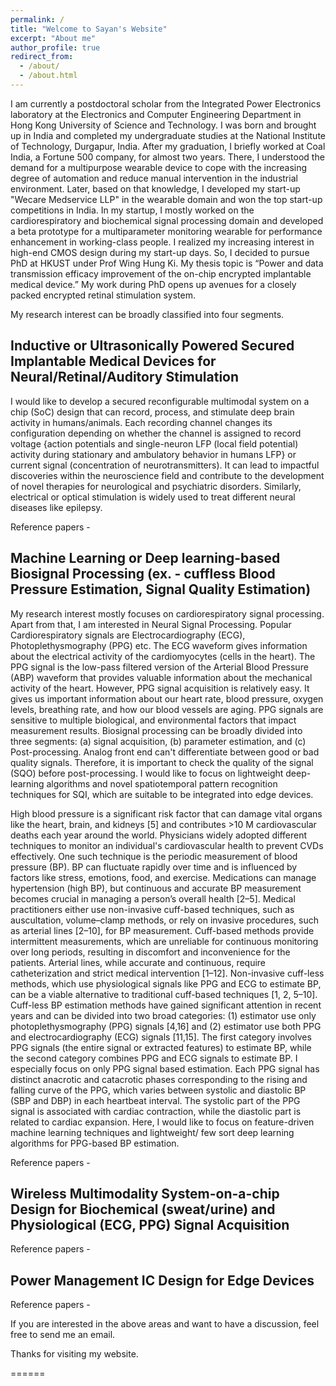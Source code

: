 ```yaml
---
permalink: /
title: "Welcome to Sayan's Website"
excerpt: "About me"
author_profile: true
redirect_from: 
  - /about/
  - /about.html
---
```

I am currently a postdoctoral scholar from the Integrated Power Electronics laboratory at the Electronics and Computer Engineering Department in Hong Kong University of Science and Technology. I was born and brought up in India and completed my undergraduate studies at the National Institute of Technology, Durgapur, India. After my graduation, I briefly worked at Coal India, a Fortune 500 company, for almost two years. There, I understood the demand for a multipurpose wearable device to cope with the increasing degree of automation and reduce manual intervention in the industrial environment. Later, based on that knowledge, I developed my start-up "Wecare Medservice LLP" in the wearable domain and won the top start-up competitions in India. In my startup, I mostly worked on the cardiorespiratory and biochemical signal processing domain and developed a beta prototype for a multiparameter monitoring wearable for performance enhancement in working-class people. I realized my increasing interest in high-end CMOS design during my start-up days. So, I decided to pursue PhD at HKUST under Prof Wing Hung Ki. My thesis topic is “Power and data transmission efficacy improvement of the on-chip encrypted implantable medical device.”  My work during PhD opens up avenues for a closely packed encrypted retinal stimulation system. 

My research interest can be broadly classified into four segments.

## Inductive or Ultrasonically Powered Secured Implantable Medical Devices for Neural/Retinal/Auditory Stimulation 
I would like to develop a secured reconfigurable multimodal system on a chip (SoC) design that can record, process, and stimulate deep brain activity in humans/animals. Each recording channel changes its configuration depending on whether the channel is assigned to record voltage {action potentials and single-neuron LFP (local field potential) activity during stationary and ambulatory behavior in humans LFP} or current signal (concentration of neurotransmitters). It can lead to impactful discoveries within the neuroscience field and contribute to the development of novel therapies for neurological and psychiatric disorders. Similarly, electrical or optical stimulation is widely used to treat different neural diseases like epilepsy. 

Reference papers - 

## Machine Learning or Deep learning-based Biosignal Processing (ex. - cuffless Blood Pressure Estimation, Signal Quality Estimation)
My research interest mostly focuses on cardiorespiratory signal processing. Apart from that, I am interested in Neural Signal Processing. Popular Cardiorespiratory signals are Electrocardiography (ECG), Photoplethysmography (PPG) etc. The ECG waveform gives information about the electrical activity of the cardiomyocytes (cells in the heart). The PPG signal is the low-pass filtered version of the Arterial Blood Pressure (ABP) waveform that provides valuable information about the mechanical activity of the heart. However, PPG signal acquisition is relatively easy. It gives us important information about our heart rate, blood pressure, oxygen levels, breathing rate, and how our blood vessels are aging. PPG signals are sensitive to multiple biological, and environmental factors that impact measurement results. Biosignal processing can be broadly divided into three segments: (a) signal acquisition, (b) parameter estimation, and (c) Post-processing. Analog front end can't differentiate between good or bad quality signals. Therefore, it is important to check the quality of the signal (SQO) before post-processing. I would like to focus on lightweight deep-learning algorithms and novel spatiotemporal pattern recognition techniques for SQI, which are suitable to be integrated into edge devices. 

High blood pressure is a significant risk factor that can damage vital organs like the heart, brain, and kidneys [5] and contributes >10 M cardiovascular deaths each year around the world. Physicians widely adopted different techniques to monitor an individual's cardiovascular health to prevent CVDs effectively. One such technique is the periodic measurement of blood pressure (BP). BP can fluctuate rapidly over time and is influenced by factors like stress, emotions, food, and exercise. Medications can manage hypertension (high BP), but continuous and accurate BP measurement becomes crucial in managing a person’s overall health [2–5]. Medical practitioners either use non-invasive cuff-based techniques, such as auscultation, volume–clamp methods, or rely on invasive procedures, such as arterial lines [2–10], for BP measurement. Cuff-based methods provide intermittent measurements, which are unreliable for continuous monitoring over long periods, resulting in discomfort and inconvenience for the patients. Arterial lines, while accurate and continuous, require catheterization and strict medical intervention [1–12]. Non-invasive cuff-less methods, which use physiological signals like PPG and ECG to estimate BP, can be a viable alternative to traditional cuff-based techniques [1, 2, 5–10]. Cuff-less BP estimation methods have gained significant attention in recent years and can be divided into two broad categories: (1) estimator use only photoplethysmography (PPG) signals [4,16] and (2) estimator use both PPG and electrocardiography (ECG) signals [11,15]. The first category involves PPG signals (the entire signal or extracted features) to estimate BP, while the second category combines PPG and ECG signals to estimate BP. I especially focus on only PPG signal based estimation. Each PPG signal has distinct anacrotic and catacrotic phases corresponding to the rising and falling curve of the PPG, which varies between systolic and diastolic BP (SBP and DBP) in each heartbeat interval. The systolic part of the PPG signal is associated with cardiac contraction, while the diastolic part is related to cardiac expansion. Here, I would like to focus on feature-driven machine learning techniques and lightweight/ few sort deep learning algorithms for PPG-based BP estimation.

Reference papers - 

## Wireless Multimodality System-on-a-chip Design for Biochemical (sweat/urine) and Physiological (ECG, PPG) Signal Acquisition

Reference papers -

## Power Management IC Design for Edge Devices 

Reference papers - 

If you are interested in the above areas and want to have a discussion, feel free to send me an email. 

Thanks for visiting my website.

======

